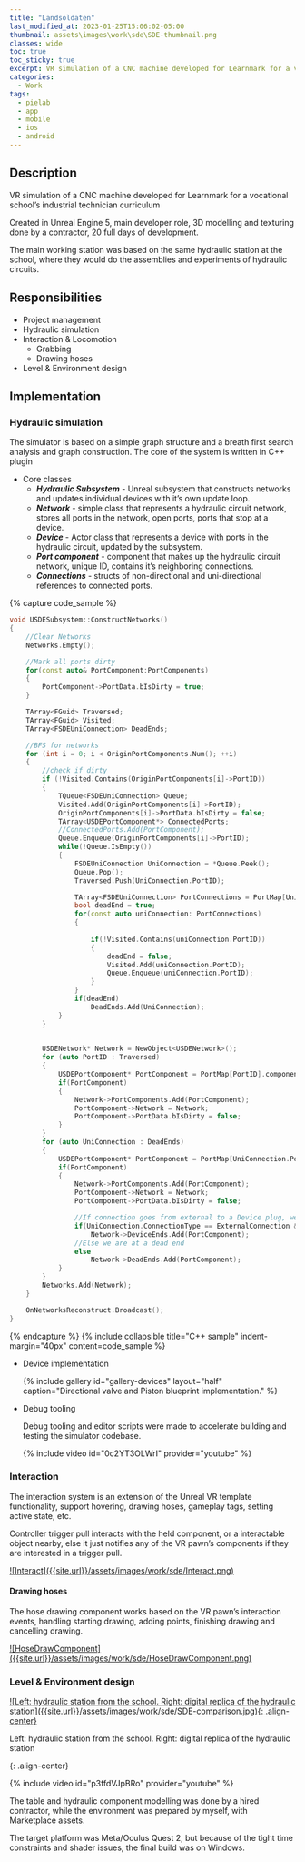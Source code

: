 ```yaml
---
title: "Landsoldaten"
last_modified_at: 2023-01-25T15:06:02-05:00
thumbnail: assets\images\work\sde\SDE-thumbnail.png
classes: wide
toc: true
toc_sticky: true
excerpt: VR simulation of a CNC machine developed for Learnmark for a vocational school’s industrial technician curriculum
categories:
  - Work
tags:
  - pielab
  - app
  - mobile
  - ios
  - android 
---
```



## Description
VR simulation of a CNC machine developed for Learnmark for a vocational school’s industrial technician curriculum

Created in Unreal Engine 5, main developer role, 3D modelling and texturing done by a contractor, 20 full days of development.

The main working station was based on the same hydraulic station at the school, where they would do the assemblies and experiments of hydraulic circuits.

## Responsibilities

- Project management
- Hydraulic simulation
- Interaction & Locomotion
    - Grabbing
    - Drawing hoses
- Level & Environment design

## Implementation
### Hydraulic simulation

The simulator is based on a simple graph structure and a breath first search analysis and graph construction. The core of the system is written in C++ plugin

- Core classes
    - ***Hydraulic Subsystem*** - Unreal subsystem that constructs networks and updates individual devices with it’s own update loop.
    - ***Network*** - simple class that represents a hydraulic circuit network, stores all ports in the network, open ports, ports that stop at a device.
    - ***Device*** - Actor class that represents a device with ports in the hydraulic circuit, updated by the subsystem.
    - ***Port component*** - component that makes up the hydraulic circuit network, unique ID, contains it’s neighboring connections.
    - ***Connections*** - structs of non-directional and uni-directional references to connected ports.


{% capture code_sample %}
```cpp
void USDESubsystem::ConstructNetworks()
{
	//Clear Networks
	Networks.Empty();

	//Mark all ports dirty
	for(const auto& PortComponent:PortComponents)
	{
		PortComponent->PortData.bIsDirty = true;
	}

	TArray<FGuid> Traversed;
	TArray<FGuid> Visited;
	TArray<FSDEUniConnection> DeadEnds;

	//BFS for networks
	for (int i = 0; i < OriginPortComponents.Num(); ++i)
	{
		//check if dirty
		if (!Visited.Contains(OriginPortComponents[i]->PortID))
		{
			TQueue<FSDEUniConnection> Queue;
			Visited.Add(OriginPortComponents[i]->PortID);
			OriginPortComponents[i]->PortData.bIsDirty = false;
			TArray<USDEPortComponent*> ConnectedPorts;
			//ConnectedPorts.Add(PortComponent);
			Queue.Enqueue(OriginPortComponents[i]->PortID);
			while(!Queue.IsEmpty())
			{
				FSDEUniConnection UniConnection = *Queue.Peek();
				Queue.Pop();
				Traversed.Push(UniConnection.PortID);

				TArray<FSDEUniConnection> PortConnections = PortMap[UniConnection.PortID].connections;
				bool deadEnd = true;
				for(const auto uniConnection: PortConnections)
				{
					
					if(!Visited.Contains(uniConnection.PortID))
					{
						deadEnd = false;
						Visited.Add(uniConnection.PortID);
						Queue.Enqueue(uniConnection.PortID);
					}
				}
				if(deadEnd)
					DeadEnds.Add(UniConnection);				
			}
		}
		

		USDENetwork* Network = NewObject<USDENetwork>();
		for (auto PortID : Traversed)
		{
			USDEPortComponent* PortComponent = PortMap[PortID].component;
			if(PortComponent)
			{
				Network->PortComponents.Add(PortComponent);
				PortComponent->Network = Network;
				PortComponent->PortData.bIsDirty = false;
			}
		}
		for (auto UniConnection : DeadEnds)
		{
			USDEPortComponent* PortComponent = PortMap[UniConnection.PortID].component;
			if(PortComponent)
			{
				Network->PortComponents.Add(PortComponent);
				PortComponent->Network = Network;
				PortComponent->PortData.bIsDirty = false;

				//If connection goes from external to a Device plug, we stopped at a device that is blocking the path
				if(UniConnection.ConnectionType == ExternalConnection && PortComponent->PortData.PortType == Device)
					Network->DeviceEnds.Add(PortComponent);
				//Else we are at a dead end
				else
					Network->DeadEnds.Add(PortComponent);
			}
		}
		Networks.Add(Network);
	}

	OnNetworksReconstruct.Broadcast();
}
```
{% endcapture %}
{% include collapsible title="C++ sample" indent-margin="40px" content=code_sample %}


- Device implementation 

    {% include gallery id="gallery-devices" layout="half" caption="Directional valve and Piston blueprint implementation." %}
    
- Debug tooling
    
    Debug tooling and editor scripts were made to accelerate building and testing the simulator codebase.
    
	{% include video id="0c2YT3OLWrI" provider="youtube" %}
    
    

### Interaction

The interaction system is an extension of the Unreal VR template functionality, support hovering, drawing hoses, gameplay tags, setting active state, etc.

Controller trigger pull interacts with the held component, or a interactable object nearby, else it just notifies any of the VR pawn’s components if they are interested in a trigger pull.

<a href="{{site.url}}/assets/images/work/sde/Interact.png" class="image-popup">
	![Interact]({{site.url}}/assets/images/work/sde/Interact.png)
</a>

#### Drawing hoses

The hose drawing component works based on the VR pawn’s interaction events, handling starting drawing, adding points, finishing drawing and cancelling drawing.

<a href="{{site.url}}/assets/images/work/sde/HoseDrawComponent.png" class="image-popup">
	![HoseDrawComponent]({{site.url}}/assets/images/work/sde/HoseDrawComponent.png)
</a>

### Level & Environment design

<a href="{{site.url}}/assets/images/work/sde/SDE-comparison.jpg" class="image-popup">
	![Left: hydraulic station from the school. Right: digital replica of the hydraulic station]({{site.url}}/assets/images/work/sde/SDE-comparison.jpg){: .align-center}
</a>
<p>Left: hydraulic station from the school. Right: digital replica of the hydraulic station</p>{: .align-center}

{% include video id="p3ffdVJpBRo" provider="youtube" %}


The table and hydraulic component modelling was done by a hired contractor, while the environment was prepared by myself, with Marketplace assets. 

The target platform was Meta/Oculus Quest 2, but because of the tight time constraints and shader issues, the final build was on Windows.